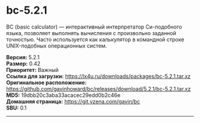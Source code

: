 # bc-5.2.1

BC (basic calculator) — интерактивный интерпретатор Си-подобного языка, позволяет выполнять вычисления с произвольно заданной точностью. Часто используется как калькулятор в командной строке UNIX-подобных операционных систем.

**Версия:** 5.2.1
<br />
**Размер:** 0.42
<br />
**Приоритет:** Важный
<br />
**Ссылка для загрузки:** https://lx4u.ru/downloads/packages/bc-5.2.1.tar.xz
<br />
**Оригинальное расположение:** https://github.com/gavinhoward/bc/releases/download/5.2.1/bc-5.2.1.tar.xz
<br />
**MD5:** 19dbb20c3aba33acacec29edd0b2c46e
<br />
**Домашняя страница:** https://git.yzena.com/gavin/bc
        <br />**SBU:** 0.1

***
            